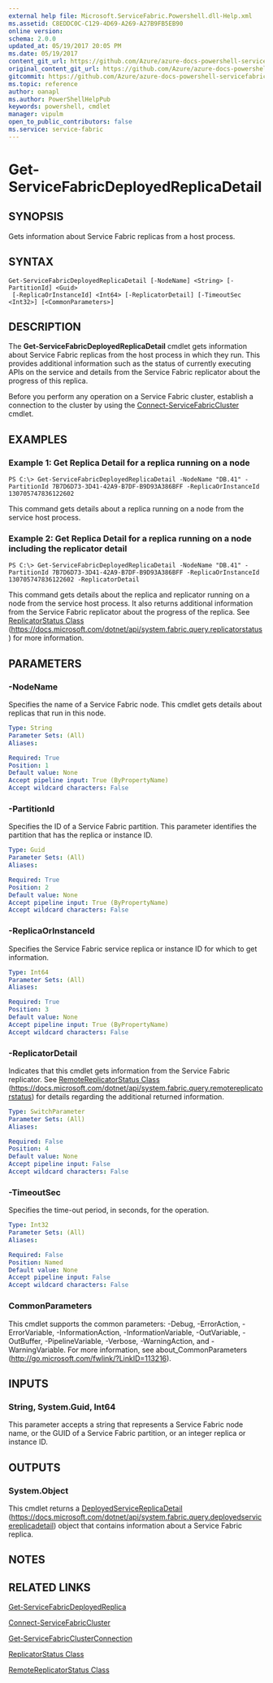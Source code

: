 ```yaml
---
external help file: Microsoft.ServiceFabric.Powershell.dll-Help.xml
ms.assetid: C8EDDC0C-C129-4D69-A269-A27B9FB5EB90
online version:
schema: 2.0.0
updated_at: 05/19/2017 20:05 PM
ms.date: 05/19/2017
content_git_url: https://github.com/Azure/azure-docs-powershell-servicefabric/blob/master/Service-Fabric-cmdlets/ServiceFabric/vlatest/Get-ServiceFabricDeployedReplicaDetail.md
original_content_git_url: https://github.com/Azure/azure-docs-powershell-servicefabric/blob/master/Service-Fabric-cmdlets/ServiceFabric/vlatest/Get-ServiceFabricDeployedReplicaDetail.md
gitcommit: https://github.com/Azure/azure-docs-powershell-servicefabric/blob/8d4c81aabdfff50fd2bedea27942bd6899fa7bd1
ms.topic: reference
author: oanapl
ms.author: PowerShellHelpPub
keywords: powershell, cmdlet
manager: vipulm
open_to_public_contributors: false
ms.service: service-fabric
---
```


# Get-ServiceFabricDeployedReplicaDetail

## SYNOPSIS
Gets information about Service Fabric replicas from a host process.

## SYNTAX

```
Get-ServiceFabricDeployedReplicaDetail [-NodeName] <String> [-PartitionId] <Guid>
 [-ReplicaOrInstanceId] <Int64> [-ReplicatorDetail] [-TimeoutSec <Int32>] [<CommonParameters>]
```

## DESCRIPTION
The **Get-ServiceFabricDeployedReplicaDetail** cmdlet gets information about Service Fabric replicas from the host process in which they run. This provides additional information such as the status of currently executing APIs on the service and details from the Service Fabric replicator about the progress of this replica.

Before you perform any operation on a Service Fabric cluster, establish a connection to the cluster by using the [Connect-ServiceFabricCluster](./Connect-ServiceFabricCluster.md) cmdlet.

## EXAMPLES

### Example 1: Get Replica Detail for a replica running on a node
```
PS C:\> Get-ServiceFabricDeployedReplicaDetail -NodeName "DB.41" -PartitionId 7B7D6D73-3D41-42A9-B7DF-B9D93A386BFF -ReplicaOrInstanceId 130705747836122602
```

This command gets details about a replica running on a node from the service host process. 

### Example 2: Get Replica Detail for a replica running on a node including the replicator detail
```
PS C:\> Get-ServiceFabricDeployedReplicaDetail -NodeName "DB.41" -PartitionId 7B7D6D73-3D41-42A9-B7DF-B9D93A386BFF -ReplicaOrInstanceId 130705747836122602 -ReplicatorDetail
```

This command gets details about the replica and replicator running on a node from the service host process. It also returns additional information from the Service Fabric replicator about the progress of the replica. See [Replicator​Status Class](https://docs.microsoft.com/dotnet/api/system.fabric.query.replicatorstatus) (https://docs.microsoft.com/dotnet/api/system.fabric.query.replicatorstatus) for more information.

## PARAMETERS

### -NodeName
Specifies the name of a Service Fabric node.
This cmdlet gets details about replicas that run in this node.

```yaml
Type: String
Parameter Sets: (All)
Aliases: 

Required: True
Position: 1
Default value: None
Accept pipeline input: True (ByPropertyName)
Accept wildcard characters: False
```

### -PartitionId
Specifies the ID of a Service Fabric partition.
This parameter identifies the partition that has the replica or instance ID.

```yaml
Type: Guid
Parameter Sets: (All)
Aliases: 

Required: True
Position: 2
Default value: None
Accept pipeline input: True (ByPropertyName)
Accept wildcard characters: False
```

### -ReplicaOrInstanceId
Specifies the Service Fabric service replica or instance ID for which to get information.

```yaml
Type: Int64
Parameter Sets: (All)
Aliases: 

Required: True
Position: 3
Default value: None
Accept pipeline input: True (ByPropertyName)
Accept wildcard characters: False
```

### -ReplicatorDetail
Indicates that this cmdlet gets information from the Service Fabric replicator. See [Remote​Replicator​Status Class](https://docs.microsoft.com/dotnet/api/system.fabric.query.remotereplicatorstatus) (https://docs.microsoft.com/dotnet/api/system.fabric.query.remotereplicatorstatus) for details regarding the additional returned information. 

```yaml
Type: SwitchParameter
Parameter Sets: (All)
Aliases: 

Required: False
Position: 4
Default value: None
Accept pipeline input: False
Accept wildcard characters: False
```

### -TimeoutSec
Specifies the time-out period, in seconds, for the operation.

```yaml
Type: Int32
Parameter Sets: (All)
Aliases: 

Required: False
Position: Named
Default value: None
Accept pipeline input: False
Accept wildcard characters: False
```

### CommonParameters
This cmdlet supports the common parameters: -Debug, -ErrorAction, -ErrorVariable, -InformationAction, -InformationVariable, -OutVariable, -OutBuffer, -PipelineVariable, -Verbose, -WarningAction, and -WarningVariable. For more information, see about_CommonParameters (http://go.microsoft.com/fwlink/?LinkID=113216).

## INPUTS

### String, System.Guid, Int64
This parameter accepts a string that represents a Service Fabric node name, or the GUID of a Service Fabric partition, or an integer replica or instance ID.

## OUTPUTS

### System.Object
This cmdlet returns a [DeployedServiceReplicaDetail](https://docs.microsoft.com/dotnet/api/system.fabric.query.deployedservicereplicadetail) (https://docs.microsoft.com/dotnet/api/system.fabric.query.deployedservicereplicadetail) object that contains information about a Service Fabric replica.

## NOTES

## RELATED LINKS

[Get-ServiceFabricDeployedReplica](./Get-ServiceFabricDeployedReplica.md)

[Connect-ServiceFabricCluster](./Connect-ServiceFabricCluster.md)

[Get-ServiceFabricClusterConnection](./Get-ServiceFabricClusterConnection.md)

[Replicator​Status Class](https://docs.microsoft.com/dotnet/api/system.fabric.query.replicatorstatus)

[Remote​Replicator​Status Class](https://docs.microsoft.com/dotnet/api/system.fabric.query.remotereplicatorstatus)
